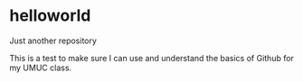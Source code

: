 # helloworld
Just another repository

This is a test to make sure I can use and understand the 
basics of Github for my UMUC class. 

